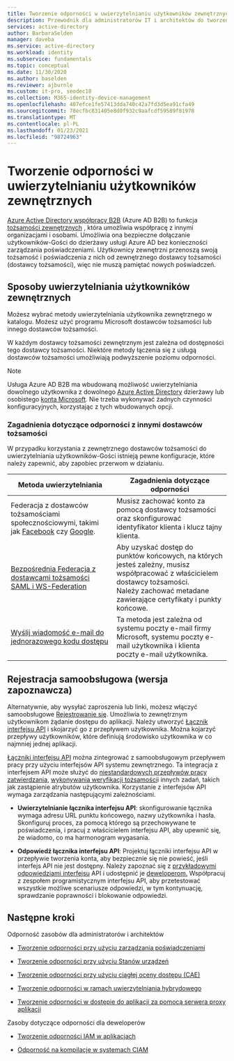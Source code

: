 ```yaml
---
title: Tworzenie odporności w uwierzytelnianiu użytkowników zewnętrznych przy użyciu Azure Active Directory
description: Przewodnik dla administratorów IT i architektów do tworzenia odpornego uwierzytelniania dla użytkowników zewnętrznych
services: active-directory
author: BarbaraSelden
manager: daveba
ms.service: active-directory
ms.workload: identity
ms.subservice: fundamentals
ms.topic: conceptual
ms.date: 11/30/2020
ms.author: baselden
ms.reviewer: ajburnle
ms.custom: it-pro, seodec18
ms.collection: M365-identity-device-management
ms.openlocfilehash: 487efce1fe57413dda740c42a7fd3d5ea91cfa49
ms.sourcegitcommit: 78ecfbc831405e8d0f932c9aafcdf59589f81978
ms.translationtype: MT
ms.contentlocale: pl-PL
ms.lasthandoff: 01/23/2021
ms.locfileid: "98724963"
---
```

# <a name="build-resilience-in-external-user-authentication"></a>Tworzenie odporności w uwierzytelnianiu użytkowników zewnętrznych

[Azure Active Directory współpracy B2B](../external-identities/what-is-b2b.md) (Azure AD B2B) to funkcja [tożsamości zewnętrznych](../external-identities/delegate-invitations.md) , która umożliwia współpracę z innymi organizacjami i osobami. Umożliwia ona bezpieczne dołączanie użytkowników-Gości do dzierżawy usługi Azure AD bez konieczności zarządzania poświadczeniami. Użytkownicy zewnętrzni przenoszą swoją tożsamość i poświadczenia z nich od zewnętrznego dostawcy tożsamości (dostawcy tożsamości), więc nie muszą pamiętać nowych poświadczeń. 

## <a name="ways-to-authenticate-external-users"></a>Sposoby uwierzytelniania użytkowników zewnętrznych

Możesz wybrać metody uwierzytelniania użytkownika zewnętrznego w katalogu. Możesz użyć programu Microsoft dostawców tożsamości lub innego dostawców tożsamości.

W każdym dostawcy tożsamości zewnętrznym jest zależna od dostępności tego dostawcy tożsamości. Niektóre metody łączenia się z usługą dostawców tożsamości umożliwiają podwyższenie poziomu odporności.

> [!NOTE] 
> Usługa Azure AD B2B ma wbudowaną możliwość uwierzytelniania dowolnego użytkownika z dowolnego [Azure Active Directory](../index.yml) dzierżawy lub osobistego [konta Microsoft](https://account.microsoft.com/account). Nie trzeba wykonywać żadnych czynności konfiguracyjnych, korzystając z tych wbudowanych opcji.

### <a name="considerations-for-resilience-with-other-idps"></a>Zagadnienia dotyczące odporności z innymi dostawców tożsamości

W przypadku korzystania z zewnętrznego dostawców tożsamości do uwierzytelniania użytkowników-Gości istnieją pewne konfiguracje, które należy zapewnić, aby zapobiec przerwom w działaniu.

| Metoda uwierzytelniania| Zagadnienia dotyczące odporności |
| - | - |
| Federacja z dostawców tożsamościami społecznościowymi, takimi jak [Facebook](../external-identities/facebook-federation.md) czy [Google](../external-identities/google-federation.md).| Musisz zachować konto za pomocą dostawcy tożsamości oraz skonfigurować identyfikator klienta i klucz tajny klienta. |
| [Bezpośrednia Federacja z dostawcami tożsamości SAML i WS-Federation](../external-identities/direct-federation.md)| Aby uzyskać dostęp do punktów końcowych, na których jesteś zależny, musisz współpracować z właścicielem dostawcy tożsamości. <br>Należy zachować metadane zawierające certyfikaty i punkty końcowe. |
| [Wyślij wiadomość e-mail do jednorazowego kodu dostępu](../external-identities/one-time-passcode.md)| Ta metoda jest zależna od systemu poczty e-mail firmy Microsoft, systemu poczty e-mail użytkownika i klienta poczty e-mail użytkownika. |


 

## <a name="self-service-sign-up-preview"></a>Rejestracja samoobsługowa (wersja zapoznawcza)

Alternatywnie, aby wysyłać zaproszenia lub linki, możesz włączyć samoobsługowe [Rejestrowanie się](../external-identities/self-service-sign-up-overview.md).  Umożliwia to zewnętrznym użytkownikom żądanie dostępu do aplikacji. Należy utworzyć [Łącznik interfejsu API](../external-identities/self-service-sign-up-add-api-connector.md) i skojarzyć go z przepływem użytkownika. Można kojarzyć przepływy użytkowników, które definiują środowisko użytkownika w co najmniej jednej aplikacji. 

[Łączniki interfejsu API](../external-identities/api-connectors-overview.md) można zintegrować z samoobsługowym przepływem pracy przy użyciu interfejsów API systemu zewnętrznego. Ta integracja z interfejsem API może służyć do [niestandardowych przepływów pracy zatwierdzania](../external-identities/self-service-sign-up-add-approvals.md), [wykonywania weryfikacji tożsamości](../external-identities/code-samples-self-service-sign-up.md)i innych zadań, takich jak zastąpienie atrybutów użytkownika. Korzystanie z interfejsów API wymaga zarządzania następującymi zależnościami.

* **Uwierzytelnianie łącznika interfejsu API**: skonfigurowanie łącznika wymaga adresu URL punktu końcowego, nazwy użytkownika i hasła. Skonfiguruj proces, za pomocą którego są przechowywane te poświadczenia, i pracuj z właścicielem interfejsu API, aby upewnić się, że wiadomo, co ma harmonogram wygasania.

* **Odpowiedź łącznika interfejsu API**: Projektuj łączniki interfejsu API w przepływie tworzenia konta, aby bezpiecznie się nie powieść, jeśli interfejs API nie jest dostępny. Należy zapoznać się z [przykładowymi odpowiedziami interfejsu](../external-identities/self-service-sign-up-add-api-connector.md) API i udostępnić je [deweloperom.](../external-identities/self-service-sign-up-add-api-connector.md) Współpracuj z zespołem programistycznym interfejsu API, aby przetestować wszystkie możliwe scenariusze odpowiedzi, w tym kontynuację, sprawdzanie poprawności i blokowanie odpowiedzi. 

## <a name="next-steps"></a>Następne kroki
Odporność zasobów dla administratorów i architektów
 
* [Tworzenie odporności przy użyciu zarządzania poświadczeniami](resilience-in-credentials.md)

* [Tworzenie odporności przy użyciu Stanów urządzeń](resilience-with-device-states.md)

* [Tworzenie odporności przy użyciu ciągłej oceny dostępu (CAE)](resilience-with-continuous-access-evaluation.md)

* [Tworzenie odporności w ramach uwierzytelniania hybrydowego](resilience-in-hybrid.md)

* [Tworzenie odporności w dostępie do aplikacji za pomocą serwera proxy aplikacji](resilience-on-premises-access.md)

Zasoby dotyczące odporności dla deweloperów

* [Tworzenie odporności IAM w aplikacjach](resilience-app-development-overview.md)

* [Odporność na kompilacje w systemach CIAM](resilience-b2c.md)
